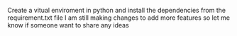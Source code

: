  Create a vitual enviroment in python and install the dependencies from the requirement.txt file
 I am still making changes to add more features so let me know if someone want to share any ideas
